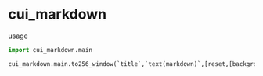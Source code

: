 # cui_markdown

usage

```python
import cui_markdown.main

cui_markdown.main.to256_window(`title`,`text(markdown)`,[reset,[background_file,[place]]])
